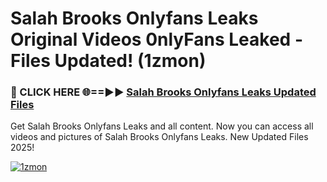 # Salah Brooks Onlyfans Leaks Original Videos 0nlyFans Leaked - Files Updated! (1zmon)

<h3>🔴 CLICK HERE 🌐==►► <a href="https://best4dudes.click/HH4t6V" rel="nofollow">Salah Brooks Onlyfans Leaks Updated Files</a></h3>

Get Salah Brooks Onlyfans Leaks and all content. Now you can access all videos and pictures of Salah Brooks Onlyfans Leaks. New Updated Files 2025!

[![1zmon](https://github.com/user-attachments/assets/8c521d6e-e6e3-4a75-9320-d58ab9d79d5b)](https://best4dudes.click/HH4t6V)
